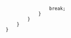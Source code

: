 <?php
	function sampling($chars, $size, $combinations = array()) {
		if (empty($combinations)) {
			$combinations = $chars;
		}
		if ($size == 1) {
			return $combinations;
		}
		$new_combinations = array();
		foreach ($combinations as $combination) {
			foreach ($chars as $char) {
				$new_combinations[] = $combination . $char;
			}
		}
		return sampling($chars, $size - 1, $new_combinations);
	}
	$chars = array('a', 'b', 'c', 'd', 'e', 'f', 'g', 'h', 'i', 'j', 'k', 'l', 'm', 'n', 'o', 'p', 'q', 'r', 's', 't', 'u', 'v', 'w', 'x', 'y', 'z');
	$output = sampling($chars, 3);
	$fichier = file("dico.txt");
	$nombre = count($fichier);
	for($i = 0; $i < $nombre; $i++){
		for($x = 0; $x <= 9999; $x++){
			for($j = 0; $j < 17576; $j++){
				if(hash("sha256", trim($fichier[$i]).sprintf("%04d", $x).$output[$j]) == "d7b7c317f5ba2902ead0c49979f7b9665ea63b5dd12e873b812a670b169bbd86"){
					echo trim($fichier[$i]).sprintf("%04d", $x).$output[$j]; ?> <br> <?php
					break;
				}
			}
		}
	} 
